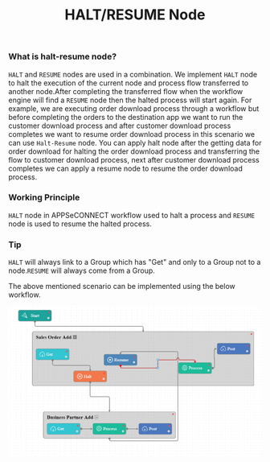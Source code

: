 ﻿---
title: "HALT/RESUME Node"
toc: true
tag: 
        - developers
        - nodes
category: "Workflow"
menus: 
    nodeandlinks:
        icon: fa fa-link
        title: "Working with Halt/Resume" 
        identifier: nodehalt
---
### What is halt-resume node?

`HALT` and `RESUME` nodes are used in a combination. We implement `HALT` node to halt the execution of the current node and process flow transferred to another node.After completing the transferred flow when the workflow engine will find a `RESUME` node then the halted process will start again. For example, we are executing order download process through a workflow but before completing the orders to the destination app we want to run the customer download process and after customer download process completes we want to resume order download process in this scenario we can use `Halt-Resume` node. You can apply halt node after the getting data for order download for halting the order download process and transferring the flow to customer download process, next after customer download process completes we can apply a resume node to resume the order download process.

### Working Principle

`HALT` node in APPSeCONNECT workflow used to halt a process and `RESUME` node is used to resume the halted process.

### Tip

`HALT` will always link to a Group which has "Get" and only to a Group not to a node.`RESUME`  will always come from a Group.

The above mentioned scenario can be implemented using the below workflow.

![Halt](/staticfiles/workflow-management/media/HaltResume/Halt.PNG)